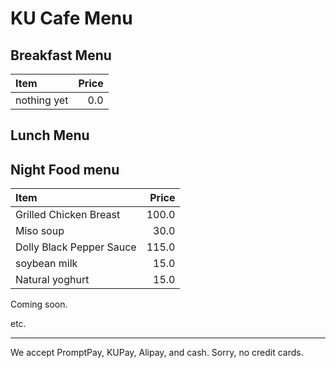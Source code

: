 # KU Cafe Menu

## Breakfast Menu

| Item                                   | Price |
|:---------------------------------------|------:|
| nothing yet                            |  0.0  |

## Lunch Menu



## Night Food menu
| Item                                   | Price |
|:---------------------------------------|------:|
|Grilled Chicken Breast                  | 100.0 |
| Miso soup                              | 30.0  |
| Dolly Black Pepper Sauce               | 115.0 |
| soybean milk                           | 15.0  | 
| Natural yoghurt                        | 15.0  |


Coming soon.

etc.

---

We accept PromptPay, KUPay, Alipay, and cash. Sorry, no credit cards.
